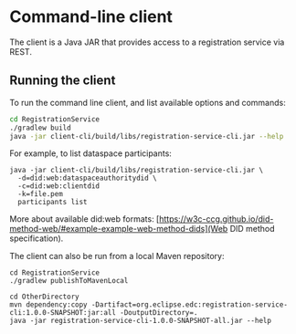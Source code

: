 # Command-line client

The client is a Java JAR that provides access to a registration service via REST.

## Running the client

To run the command line client, and list available options and commands:

```bash
cd RegistrationService
./gradlew build
java -jar client-cli/build/libs/registration-service-cli.jar --help
```

For example, to list dataspace participants:

```
java -jar client-cli/build/libs/registration-service-cli.jar \
  -d=did:web:dataspaceauthoritydid \
  -c=did:web:clientdid
  -k=file.pem
  participants list
```

More about available did:web
formats: [https://w3c-ccg.github.io/did-method-web/#example-example-web-method-dids](Web DID method specification).

The client can also be run from a local Maven repository:

```
cd RegistrationService
./gradlew publishToMavenLocal
```

```
cd OtherDirectory
mvn dependency:copy -Dartifact=org.eclipse.edc:registration-service-cli:1.0.0-SNAPSHOT:jar:all -DoutputDirectory=.
java -jar registration-service-cli-1.0.0-SNAPSHOT-all.jar --help
```

